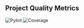 ## Project Quality Metrics

![Pylint](https://img.shields.io/badge/pylint-N/A-lightgrey)
![Coverage](https://img.shields.io/badge/coverage-N/A-lightgrey)